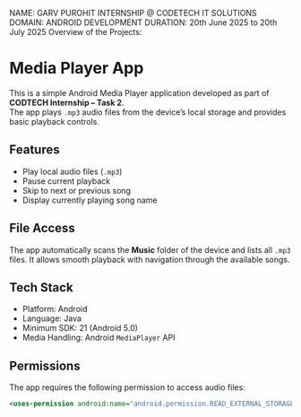 NAME: GARV PUROHIT INTERNSHIP @ CODETECH IT SOLUTIONS DOMAIN: ANDROID DEVELOPMENT DURATION: 20th June 2025 to 20th July 2025 
Overview of the Projects:
# Media Player App
This is a simple Android Media Player application developed as part of **CODTECH Internship – Task 2**.  
The app plays `.mp3` audio files from the device’s local storage and provides basic playback controls.

## Features
- Play local audio files (`.mp3`)
- Pause current playback
- Skip to next or previous song
- Display currently playing song name

## File Access
The app automatically scans the **Music** folder of the device and lists all `.mp3` files. It allows smooth playback with navigation through the available songs.

## Tech Stack
- Platform: Android
- Language: Java
- Minimum SDK: 21 (Android 5.0)
- Media Handling: Android `MediaPlayer` API

## Permissions
The app requires the following permission to access audio files:

```xml
<uses-permission android:name="android.permission.READ_EXTERNAL_STORAGE"/>
